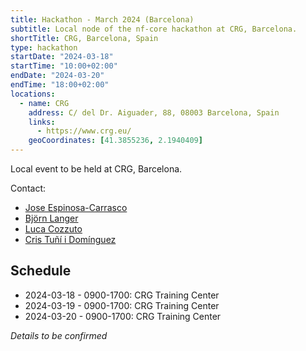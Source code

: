 ```yaml
---
title: Hackathon - March 2024 (Barcelona)
subtitle: Local node of the nf-core hackathon at CRG, Barcelona.
shortTitle: CRG, Barcelona, Spain
type: hackathon
startDate: "2024-03-18"
startTime: "10:00+02:00"
endDate: "2024-03-20"
endTime: "18:00+02:00"
locations:
  - name: CRG
    address: C/ del Dr. Aiguader, 88, 08003 Barcelona, Spain
    links:
      - https://www.crg.eu/
    geoCoordinates: [41.3855236, 2.1940409]
---
```


Local event to be held at CRG, Barcelona.

Contact:

- [<i class="fab fa-slack"></i> Jose Espinosa-Carrasco](https://nfcore.slack.com/team/UT94DM516)
- [<i class="fab fa-slack"></i> Björn Langer](https://nfcore.slack.com/team/U03GV8NQ5JL)
- [<i class="fab fa-slack"></i> Luca Cozzuto](https://nfcore.slack.com/team/UNJ5YF0MN)
- [<i class="fab fa-slack"></i> Cris Tuñí i Domínguez](https://nfcore.slack.com/team/U01PS1L98PJ)

## Schedule

- 2024-03-18 - 0900-1700: CRG Training Center
- 2024-03-19 - 0900-1700: CRG Training Center
- 2024-03-20 - 0900-1700: CRG Training Center

_Details to be confirmed_
